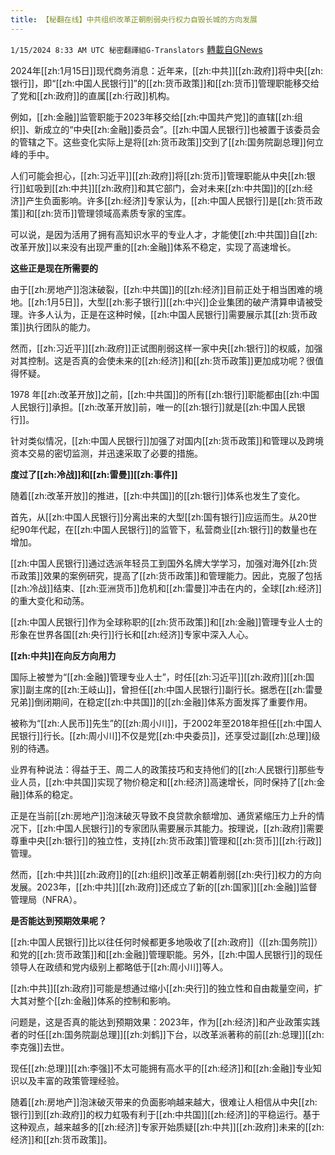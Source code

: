 ```yaml
---
title: 【秘翻在线】中共组织改革正朝削弱央行权力自毁长城的方向发展
---
```

`1/15/2024 8:33 AM UTC 秘密翻譯組G-Translators` [轉載自GNews](https://gnews.org/articles/2220351)

2024年[[zh:1月15日]]现代商务消息：近年来，[[zh:中共]][[zh:政府]]将中央[[zh:银行]]，即“[[zh:中国人民银行]]”的[[zh:货币政策]]和[[zh:货币]]管理职能移交给了党和[[zh:政府]]的直属[[zh:行政]]机构。

例如，[[zh:金融]]监管职能于2023年移交给[[zh:中国共产党]]的直辖[[zh:组织]]、新成立的“中央[[zh:金融]]委员会”。[[zh:中国人民银行]]也被置于该委员会的管辖之下。这些变化实际上是将[[zh:货币政策]]交到了[[zh:国务院副总理]]何立峰的手中。

人们可能会担心，[[zh:习近平]][[zh:政府]]将[[zh:货币]]管理职能从中央[[zh:银行]]虹吸到[[zh:中共]][[zh:政府]]和其它部门，会对未来[[zh:中共国]]的[[zh:经济]]产生负面影响。许多[[zh:经济]]专家认为，[[zh:中国人民银行]]是[[zh:货币政策]]和[[zh:货币]]管理领域高素质专家的宝库。

可以说，是因为活用了拥有高知识水平的专业人才，才能使[[zh:中共国]]自[[zh:改革开放]]以来没有出现严重的[[zh:金融]]体系不稳定，实现了高速增长。

**这些正是现在所需要的**

由于[[zh:房地产]]泡沫破裂，[[zh:中共国]]的[[zh:经济]]目前正处于相当困难的境地。[[zh:1月5日]]，大型[[zh:影子银行]][[zh:中兴]]企业集团的破产清算申请被受理。许多人认为，正是在这种时候，[[zh:中国人民银行]]需要展示其[[zh:货币政策]]执行团队的能力。

然而，[[zh:习近平]][[zh:政府]]正试图削弱这样一家中央[[zh:银行]]的权威，加强对其控制。这是否真的会使未来的[[zh:经济]]和[[zh:货币政策]]更加成功呢？很值得怀疑。

1978 年[[zh:改革开放]]之前，[[zh:中共国]]的所有[[zh:银行]]职能都由[[zh:中国人民银行]]承担。[[zh:改革开放]]前，唯一的[[zh:银行]]就是[[zh:中国人民银行]]。

针对类似情况，[[zh:中国人民银行]]加强了对国内[[zh:货币政策]]和管理以及跨境资本交易的密切监测，并迅速采取了必要的措施。

**度过了[[zh:冷战]]和[[zh:雷曼]][[zh:事件]]**

随着[[zh:改革开放]]的推进，[[zh:中共国]]的[[zh:银行]]体系也发生了变化。

首先，从[[zh:中国人民银行]]分离出来的大型[[zh:国有银行]]应运而生。从20世纪90年代起，在[[zh:中国人民银行]]的监管下，私营商业[[zh:银行]]的数量也在增加。

[[zh:中国人民银行]]通过选派年轻员工到国外名牌大学学习，加强对海外[[zh:货币政策]]效果的案例研究，提高了[[zh:货币政策]]和管理能力。因此，克服了包括[[zh:冷战]]结束、[[zh:亚洲货币]]危机和[[zh:雷曼]]冲击在内的，全球[[zh:经济]]的重大变化和动荡。

[[zh:中国人民银行]]作为全球称职的[[zh:货币政策]]和[[zh:金融]]管理专业人士的形象在世界各国[[zh:央行]]行长和[[zh:经济]]专家中深入人心。

**[[zh:中共]]在向反方向用力**

国际上被誉为“[[zh:金融]]管理专业人士”，时任[[zh:习近平]][[zh:政府]][[zh:国家]]副主席的[[zh:王岐山]]，曾担任[[zh:中国人民银行]]副行长。据悉在[[zh:雷曼兄弟]]倒闭期间，在稳定[[zh:中共国]]的[[zh:金融]]体系方面发挥了重要作用。

被称为“[[zh:人民币]]先生”的[[zh:周小川]]，于2002年至2018年担任[[zh:中国人民银行]]行长。[[zh:周小川]]不仅是党[[zh:中央委员]]，还享受过副[[zh:总理]]级别的待遇。

业界有种说法：得益于王、周二人的政策技巧和支持他们的[[zh:人民银行]]那些专业人员，[[zh:中共国]]实现了物价稳定和[[zh:经济]]高速增长，同时保持了[[zh:金融]]体系的稳定。

正是在当前[[zh:房地产]]泡沫破灭导致不良贷款余额增加、通货紧缩压力上升的情况下，[[zh:中国人民银行]]的专家团队需要展示其能力。按理说，[[zh:政府]]需要尊重中央[[zh:银行]]的独立性，支持[[zh:货币政策]]管理和[[zh:货币]][[zh:行政]]管理。

然而，[[zh:中共]][[zh:政府]]的[[zh:组织]]改革正朝着削弱[[zh:央行]]权力的方向发展。2023年，[[zh:中共]][[zh:政府]]还成立了新的[[zh:国家]][[zh:金融]]监督管理局（NFRA）。

**是否能达到预期效果呢？**

[[zh:中国人民银行]]比以往任何时候都更多地吸收了[[zh:政府]]（[[zh:国务院]]）和党的[[zh:货币政策]]和[[zh:金融]]管理职能。另外，[[zh:中国人民银行]]的现任领导人在政绩和党内级别上都略低于[[zh:周小川]]等人。

[[zh:中共]][[zh:政府]]可能是想通过缩小[[zh:央行]]的独立性和自由裁量空间，扩大其对整个[[zh:金融]]体系的控制和影响。

问题是，这是否真的能达到预期效果：2023年，作为[[zh:经济]]和产业政策实践者的时任[[zh:国务院副总理]][[zh:刘鹤]]下台，以改革派著称的前[[zh:总理]][[zh:李克强]]去世。

现任[[zh:总理]][[zh:李强]]不太可能拥有高水平的[[zh:经济]]和[[zh:金融]]专业知识以及丰富的政策管理经验。

随着[[zh:房地产]]泡沫破灭带来的负面影响越来越大，很难让人相信从中央[[zh:银行]]到[[zh:政府]]的权力虹吸有利于[[zh:中共国]][[zh:经济]]的平稳运行。基于这种观点，越来越多的[[zh:经济]]专家开始质疑[[zh:中共]][[zh:政府]]未来的[[zh:经济]]和[[zh:货币政策]]。
